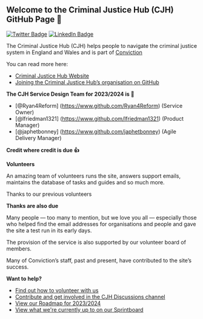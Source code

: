## Welcome to the Criminal Justice Hub (CJH) GitHub Page :wave:

[![Twitter Badge](https://img.shields.io/badge/Twitter-Profile-informational?style=flat&logo=twitter&logoColor=white&color=1CA2F1)](https://twitter.com/crimjusticehub)
[![LinkedIn Badge](https://img.shields.io/badge/LinkedIn-Profile-informational?style=flat&logo=linkedin&logoColor=white&color=0D76A8)](https://www.linkedin.com/showcase/criminal-justice-hub-uk/)

The Criminal Justice Hub (CJH) helps people to navigate the criminal justice system in England and Wales and is part of [Conviction](https://www.conviction.org.uk)

You can read more here:

- [Criminal Justice Hub Website](https://www.criminaljusticehub.org.uk)
- [Joining the Criminal Justice Hub’s organisation on GitHub](https://github.com/criminaljusticehub/.github/blob/main/JOINING.md)

**The CJH Service Design Team for 2023/2024 is 👥**

- [@Ryan4Reform] (https://www.github.com/Ryan4Reform) (Service Owner)
- [@lfriedman1321] (https://www.github.com/lfriedman1321) (Product Manager)
- [@japhetbonney] (https://www.github.com/japhetbonney) (Agile Delivery Manager)

**Credit where credit is due 👍**

**Volunteers**  

An amazing team of volunteers runs the site, answers support emails, maintains the database of tasks and guides and so much more. 

Thanks to our previous volunteers 

**Thanks are also due**  

Many people — too many to mention, but we love you all — especially those who helped find the email addresses for organisations and people and gave the site a test run in its early days.

The provision of the service is also supported by our volunteer board of members.

Many of Conviction’s staff, past and present, have contributed to the site’s success.

**Want to help?**  

- [Find out how to volunteer with us](https://volunteer.conviction.org.uk/) 
- [Contribute and get involved in the CJH Discussions channel](https://github.com/criminaljusticehub/.github/discussions/new/choose/) 
- [View our Roadmap for 2023/2024](https://github.com/orgs/criminaljusticehub/projects/41) 
- [View what we're currently up to on our Sprintboard](https://github.com/orgs/criminaljusticehub/projects/40) 
